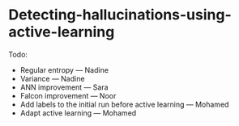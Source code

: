 # Detecting-hallucinations-using-active-learning

Todo:
- Regular entropy — Nadine
- Variance — Nadine
- ANN improvement — Sara
- Falcon improvement — Noor
- Add labels to the initial run before active learning — Mohamed
- Adapt active learning — Mohamed



